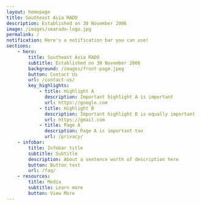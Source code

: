 ```yaml
---
layout: homepage
title: Southeast Asia RADO
description: Established on 30 November 2006
image: /images/searado-logo.jpg
permalink: /
notification: Here's a notification bar you can use!
sections:
    - hero:
        title: Southeast Asia RADO
        subtitle: Established on 30 November 2006
        background: /images/front-page.jpeg
        button: Contact Us
        url: /contact-us/
        key_highlights:
            - title: Highlight A
              description: Important highlight A is important
              url: https://google.com
            - title: Highlight B
              description: Important highlight B is equally important
              url: https://gmail.com
            - title: Page A
              description: Page A is important too
              url: /privacy/
    - infobar:
        title: Infobar title
        subtitle: Subtitle
        description: About a sentence worth of description here
        button: Button text
        url: /faq/
    - resources:
        title: Media
        subtitle: Learn more
        button: View More
---
```


